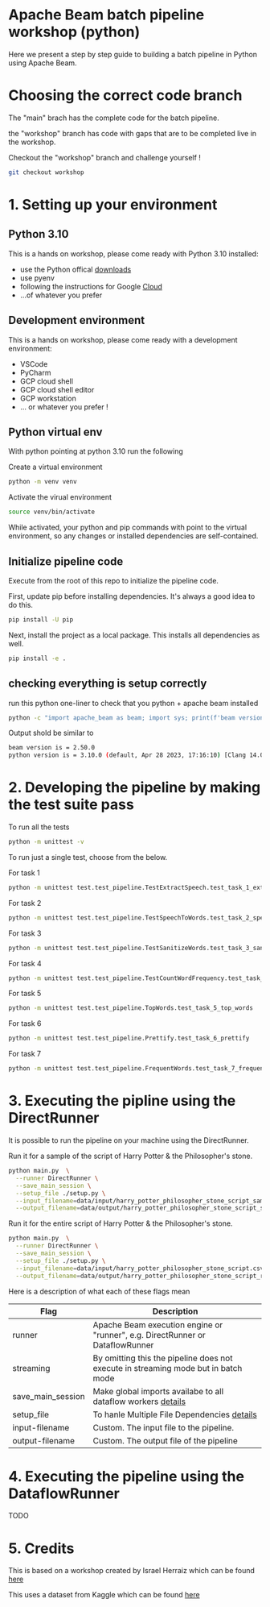 # Apache Beam batch pipeline workshop (python)

Here we present a step by step guide to building a batch pipeline in Python using Apache Beam.

# Choosing the correct code branch

The "main" brach has the complete code for the batch pipeline.

the "workshop" branch has code with gaps that are to be completed live in the workshop.

Checkout the "workshop" branch and challenge yourself ! 

```sh
git checkout workshop
```

# 1. Setting up your environment

## Python 3.10

This is a hands on workshop, please come ready with Python 3.10 installed: 

 * use the Python offical [downloads](https://www.python.org/downloads/)
 * use pyenv
 * following the instructions for Google [Cloud](https://cloud.google.com/python/docs/setup)
 * ...of whatever you prefer

 ## Development environment

 This is a hands on workshop, please come ready with a development environment: 

  * VSCode
  * PyCharm
  * GCP cloud shell
  * GCP cloud shell editor
  * GCP workstation
  * ... or whatever you prefer ! 

  ## Python virtual env

  With python pointing at python 3.10 run the following

  Create a virtual environment

  ```sh
  python -m venv venv
  ```

  Activate the virual environment
  
  ```sh
  source venv/bin/activate
  ```

  While activated, your python and pip commands with point to the virtual environment, 
  so any changes or installed dependencies are self-contained.

  ## Initialize pipeline code

  Execute from the root of this repo to initialize the pipeline code.

  First, update pip before installing dependencies. It's always a good idea to do this.

  ```sh
  pip install -U pip
  ```

  Next, install the project as a local package. This installs all dependencies as well.

  ```sh
  pip install -e .
  ```

  ## checking everything is setup correctly 

  run this python one-liner to check that you python + apache beam installed

  ```sh
  python -c "import apache_beam as beam; import sys; print(f'beam version is = {beam.__version__}'); print(f'python version is = {sys.version}')"
  ```

  Output shold be similar to
  ```sh
beam version is = 2.50.0
python version is = 3.10.0 (default, Apr 28 2023, 17:16:10) [Clang 14.0.3 (clang-1403.0.22.14.1)]
  ```

# 2. Developing the pipeline by making the test suite pass

To run all the tests

```sh
python -m unittest -v
```

To run just a single test, choose from the below.

For task 1
```sh
python -m unittest test.test_pipeline.TestExtractSpeech.test_task_1_extract_speech
```

For task 2
```sh
python -m unittest test.test_pipeline.TestSpeechToWords.test_task_2_speech_to_words
```

For task 3
```sh
python -m unittest test.test_pipeline.TestSanitizeWords.test_task_3_sanitize_words
```

For task 4
```sh
python -m unittest test.test_pipeline.TestCountWordFrequency.test_task_4_count_word_frequency
```

For task 5
```sh
python -m unittest test.test_pipeline.TopWords.test_task_5_top_words
```

For task 6
```sh
python -m unittest test.test_pipeline.Prettify.test_task_6_prettify
```

For task 7
```sh
python -m unittest test.test_pipeline.FrequentWords.test_task_7_frequent_words
```


# 3. Executing the pipline using the DirectRunner

It is possible to run the pipeline on your machine using the DirectRunner.

Run it for a sample of the script of Harry Potter & the Philosopher's stone.

```sh
python main.py  \
  --runner DirectRunner \
  --save_main_session \
  --setup_file ./setup.py \
  --input_filename=data/input/harry_potter_philosopher_stone_script_sample.csv \
  --output_filename=data/output/harry_potter_philosopher_stone_script_sample_results.txt
```

Run it for the entire script of Harry Potter & the Philosopher's stone.

```sh
python main.py  \
  --runner DirectRunner \
  --save_main_session \
  --setup_file ./setup.py \
  --input_filename=data/input/harry_potter_philosopher_stone_script.csv \
  --output_filename=data/output/harry_potter_philosopher_stone_script_results.txt
```


Here is a description of what each of these flags mean

| Flag | Description |
| --- | --- |
| runner | Apache Beam execution engine or "runner", e.g. DirectRunner or DataflowRunner |
| streaming | By omitting this the pipeline does not execute in streaming mode but in batch mode |
| save_main_session | Make global imports availabe to all dataflow workers [details](https://cloud.google.com/dataflow/docs/guides/common-errors#name-error) |
| setup_file | To hanle Multiple File Dependencies [details](https://beam.apache.org/documentation/sdks/python-pipeline-dependencies/) |
| input-filename | Custom. The input file to the pipeline. |
| output-filename | Custom. The output file of the pipeline |

# 4. Executing the pipeline using the DataflowRunner

TODO

# 5. Credits

This is based on a workshop created by Israel Herraiz which can be found [here](https://youtu.be/ljoba-i6ZPk)

This uses a dataset from Kaggle which can be found [here](https://www.kaggle.com/datasets/eward96/harry-potter-and-the-philosophers-stone-script)